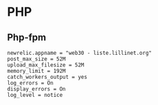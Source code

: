 # PHP

## Php-fpm
    newrelic.appname = "web30 - liste.lillinet.org"
    post_max_size = 52M
    upload_max_filesize = 52M
    memory_limit = 192M
    catch_workers_output = yes
    log_errors = On
    display_errors = On
    log_level = notice
